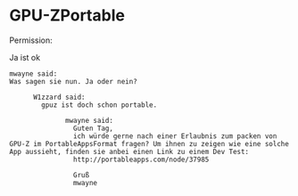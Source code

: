 GPU-ZPortable
=============

Permission:

Ja ist ok

    mwayne said:
    Was sagen sie nun. Ja oder nein?
        
          W1zzard said:
            gpuz ist doch schon portable.
      
                  mwayne said:
                    Guten Tag,
                    ich würde gerne nach einer Erlaubnis zum packen von GPU-Z im PortableAppsFormat fragen? Um ihnen zu zeigen wie eine solche App aussieht, finden sie anbei einen Link zu einem Dev Test:
                    http://portableapps.com/node/37985
                    
                    Gruß
                    mwayne
